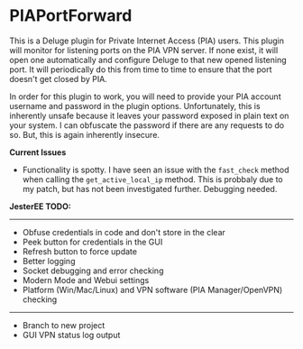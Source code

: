 # PIAPortForward
This is a Deluge plugin for Private Internet Access (PIA) users.  This plugin will monitor for listening ports on the PIA VPN server.  If none exist, it will open one automatically and configure Deluge to that new opened listening port.  It will periodically do this from time to time to ensure that the port doesn't get closed by PIA.

In order for this plugin to work, you will need to provide your PIA account username and password in the plugin options.  Unfortunately, this is inherently unsafe because it leaves your password exposed in plain text on your system.  I can obfuscate the password if there are any requests to do so.  But, this is again inherently insecure.

<b>Current Issues</b>
 * Functionality is spotty. I have seen an issue with the `fast_check` method when calling the `get_active_local_ip` method.  This is probbaly due to my patch, but has not been investigated further.  Debugging needed.

<b>JesterEE TODO:</b>
____
* Obfuse credentials in code and don't store in the clear
* Peek button for credentials in the GUI
* Refresh button to force update
* Better logging
* Socket debugging and error checking
* Modern Mode and Webui settings
* Platform (Win/Mac/Linux) and VPN software (PIA Manager/OpenVPN) checking

____

* Branch to new project
* GUI VPN status log output
